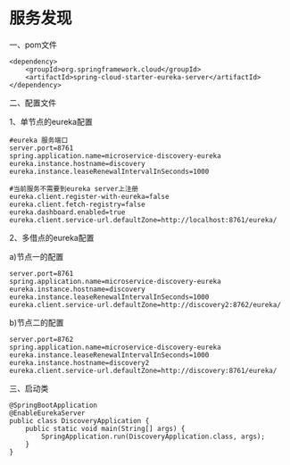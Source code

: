 # 服务发现

一、pom文件

    <dependency>
        <groupId>org.springframework.cloud</groupId>
        <artifactId>spring-cloud-starter-eureka-server</artifactId>
    </dependency>
    
二、配置文件

1、单节点的eureka配置
   
    #eureka 服务端口
    server.port=8761
    spring.application.name=microservice-discovery-eureka
    eureka.instance.hostname=discovery
    eureka.instance.leaseRenewalIntervalInSeconds=1000
    
    #当前服务不需要到eureka server上注册
    eureka.client.register-with-eureka=false
    eureka.client.fetch-registry=false
    eureka.dashboard.enabled=true
    eureka.client.service-url.defaultZone=http://localhost:8761/eureka/
    
2、多借点的eureka配置

a)节点一的配置

    server.port=8761
    spring.application.name=microservice-discovery-eureka
    eureka.instance.hostname=discovery
    eureka.instance.leaseRenewalIntervalInSeconds=1000
    eureka.client.service-url.defaultZone=http://discovery2:8762/eureka/
    
b)节点二的配置
    
    server.port=8762
    spring.application.name=microservice-discovery-eureka
    eureka.instance.leaseRenewalIntervalInSeconds=1000
    eureka.instance.hostname=discovery2
    eureka.client.service-url.defaultZone=http://discovery:8761/eureka/
    
三、启动类
    
    @SpringBootApplication
    @EnableEurekaServer
    public class DiscoveryApplication {
        public static void main(String[] args) {
            SpringApplication.run(DiscoveryApplication.class, args);
        }
    }
